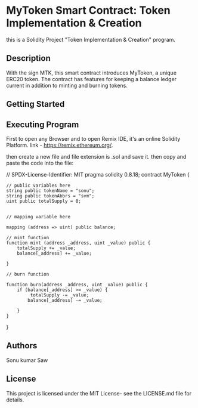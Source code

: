 
# MyToken Smart Contract: Token Implementation & Creation

this is a Solidity Project "Token Implementation & Creation"
program.





## Description

With the sign MTK, this smart contract introduces MyToken, a unique ERC20 token. The contract has features for keeping a balance ledger current in addition to minting and burning tokens.
## Getting Started
## Executing Program

First to open any Browser and to open Remix IDE, it's an online Solidity Platform.
link - https://remix.ethereum.org/.

then create a new file and file extension is .sol and save it. then copy and paste the code into the file:

// SPDX-License-Identifier: MIT
pragma solidity 0.8.18;
contract MyToken {

    // public variables here
    string public tokenName = "sonu";
    string public tokenAbbrs = "svm";
    uint public totalSupply = 0;


    // mapping variable here

    mapping (address => uint) public balance;

    // mint function
    function mint (address _address, uint _value) public {
        totalSupply += _value;
        balance[_address] += _value;

    }

    // burn function

    function burn(address _address, uint _value) public {
        if (balance[_address] >= _value) {
             totalSupply -= _value;
            balance[_address] -= _value;
    
        }
    }

}

## Authors

Sonu kumar Saw


## License

This project is licensed under the MIT License- see the LICENSE.md file for details.

